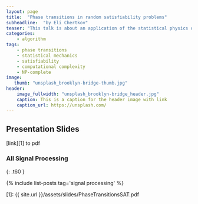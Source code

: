 ```yaml
---
layout: page
title:  "Phase transitions in random satisfiability problems"
subheadline:  "by Eli Chertkov"
teaser: "This talk is about an application of the statistical physics of phase transitions to the analysis of a class of NP-complete computational problems."
categories:
    - algorithm
tags:
    - phase transitions
    - statistical mechanics
    - satisfiability
    - computational complexity
    - NP-complete
image:
   thumb: "unsplash_brooklyn-bridge-thumb.jpg"
header:
    image_fullwidth: "unsplash_brooklyn-bridge_header.jpg"
    caption: This is a caption for the header image with link
    caption_url: https://unsplash.com/
---
```

<!-- Page Content -->

## Presentation Slides
[link][1] to pdf 

###  All Signal Processing
{: .t60 }

{% include list-posts tag='signal processing' %}

[1]: {{ site.url }}/assets/slides/PhaseTransitionsSAT.pdf
